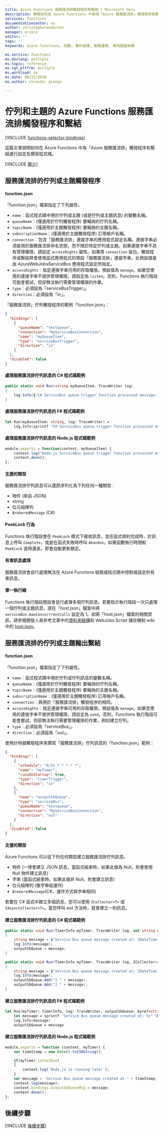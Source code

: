 ```yaml
---
title: Azure Functions 服務匯流排觸發程序和繫結 | Microsoft Docs
description: 瞭解如何在 Azure Functions 中使用「Azure 服務匯流排」觸發程序和繫結。
services: functions
documentationcenter: na
author: christopheranderson
manager: erikre
editor: ''
tags: ''
keywords: azure functions, 函數, 事件處理, 動態運算, 無伺服器架構

ms.service: functions
ms.devlang: multiple
ms.topic: reference
ms.tgt_pltfrm: multiple
ms.workload: na
ms.date: 08/22/2016
ms.author: chrande; glenga

---
```

# 佇列和主題的 Azure Functions 服務匯流排觸發程序和繫結
[!INCLUDE [functions-selector-bindings](../../includes/functions-selector-bindings.md)]

這篇文章說明如何在 Azure Functions 中為「Azure 服務匯流排」觸發程序和繫結進行設定及撰寫程式碼。

[!INCLUDE [簡介](../../includes/functions-bindings-intro.md)]

## <a id="sbtrigger"></a>服務匯流排的佇列或主題觸發程序
#### function.json
「function.json」檔案指定了下列屬性。

* `name`︰函式程式碼中用於佇列或主題 (或是佇列或主題訊息) 的變數名稱。
* `queueName`︰(僅適用於佇列觸發程序) 要輪詢的佇列名稱。
* `topicName`︰(僅適用於主題觸發程序) 要輪詢的主題名稱。
* `subscriptionName`︰(僅適用於主題觸發程序) 訂用帳戶名稱。
* `connection`︰包含「服務匯流排」連接字串的應用程式設定名稱。連接字串必須是用於服務匯流排命名空間，而不限於特定佇列或主題。如果連接字串不具有管理權限，請設定 `accessRights` 屬性。如果將 `connection` 留白，觸發程序或繫結將會使用函式應用程式的預設「服務匯流排」連接字串，此預設值是由 AzureWebJobsServiceBus 應用程式設定所指定。
* `accessRights`︰指定連接字串可用的存取權限。預設值為 `manage`。如果您使用的連接字串不提供管理權限，請設定為 `listen`。否則，Functions 執行階段可能會嘗試，但卻無法執行需要管理權限的作業。
* `type`︰必須設為「serviceBusTrigger」。
* `direction`：必須設為「in」。

「服務匯流排」佇列觸發程序的範例「function.json」：

```json
{
  "bindings": [
    {
      "queueName": "testqueue",
      "connection": "MyServiceBusConnection",
      "name": "myQueueItem",
      "type": "serviceBusTrigger",
      "direction": "in"
    }
  ],
  "disabled": false
}
```

#### 處理服務匯流排佇列訊息的 C# 程式碼範例
```csharp
public static void Run(string myQueueItem, TraceWriter log)
{
    log.Info($"C# ServiceBus queue trigger function processed message: {myQueueItem}");
}
```

#### 處理服務匯流排佇列訊息的 F# 程式碼範例
```fsharp
let Run(myQueueItem: string, log: TraceWriter) =
    log.Info(sprintf "F# ServiceBus queue trigger function processed message: %s" myQueueItem)
```

#### 處理服務匯流排佇列訊息的 Node.js 程式碼範例
```javascript
module.exports = function(context, myQueueItem) {
    context.log('Node.js ServiceBus queue trigger function processed message', myQueueItem);
    context.done();
};
```

#### 支援的類型
服務匯流排佇列訊息可以還原序列化為下列任何一種類型︰

* 物件 (來自 JSON)
* string
* 位元組陣列
* `BrokeredMessage` (C#)

#### <a id="sbpeeklock"></a>PeekLock 行為
Functions 執行階段會在 `PeekLock` 模式下接收訊息，並在函式順利完成時，於訊息上呼叫 `Complete`，或是在函式失敗時呼叫 `Abandon`。如果函數執行時間較 `PeekLock` 逾時還長，即會自動更新鎖定。

#### <a id="sbpoison"></a>有害訊息處理
服務匯流排會自行處理無法在 Azure Functions 組態或程式碼中控制或設定的有害訊息。

#### <a id="sbsinglethread"></a>單一執行緒
Functions 執行階段預設會並行處理多個佇列訊息。若要指示執行階段一次只處理一個佇列或主題訊息，請在「host.json」檔案中將 `serviceBus.maxConcurrrentCalls` 設定為 1。如需「host.json」檔案的相關資訊，請參閱開發人員參考文章中的[資料夾結構](functions-reference.md#folder-structure)和 WebJobs.Script 儲存機制 wiki 中的 [host.json](https://github.com/Azure/azure-webjobs-sdk-script/wiki/host.json)。

## <a id="sboutput"></a>服務匯流排的佇列或主題輸出繫結
#### function.json
「function.json」檔案指定了下列屬性。

* `name`︰函式程式碼中用於佇列或佇列訊息的變數名稱。
* `queueName`︰(僅適用於佇列觸發程序) 要輪詢的佇列名稱。
* `topicName`︰(僅適用於主題觸發程序) 要輪詢的主題名稱。
* `subscriptionName`︰(僅適用於主題觸發程序) 訂用帳戶名稱。
* `connection`︰與用於「服務匯流排」觸發程序的相同。
* `accessRights`︰指定連接字串可用的存取權限。預設值為 `manage`。如果您使用的連接字串不提供管理權限，請設定為 `send`。否則，Functions 執行階段可能會嘗試，但卻無法執行需要管理權限的作業，例如建立佇列。
* `type`︰必須設為「serviceBus」。
* `direction`：必須設為「out」。

使用計時器觸發程序來撰寫「服務匯流排」佇列訊息的「function.json」範例：

```JSON
{
  "bindings": [
    {
      "schedule": "0/15 * * * * *",
      "name": "myTimer",
      "runsOnStartup": true,
      "type": "timerTrigger",
      "direction": "in"
    },
    {
      "name": "outputSbQueue",
      "type": "serviceBus",
      "queueName": "testqueue",
      "connection": "MyServiceBusConnection",
      "direction": "out"
    }
  ],
  "disabled": false
}
``` 

#### 支援的類型
Azure Functions 可以從下列任何類型建立服務匯流排佇列訊息。

* 物件 (一律會建立 JSON 訊息，當函式結束時，如果此值為 Null，則會使用 Null 物件建立訊息)
* 字串 (當函式結束時，如果此值非 Null，則會建立訊息)
* 位元組陣列 (像字串般運作)
* `BrokeredMessage`(C#，運作方式與字串相同)

若要在 C# 函式中建立多個訊息，您可以使用 `ICollector<T>` 或 `IAsyncCollector<T>`。當您呼叫 `Add` 方法時，就會建立一則訊息。

#### 建立服務匯流排佇列訊息的 C# 程式碼範例
```csharp
public static void Run(TimerInfo myTimer, TraceWriter log, out string outputSbQueue)
{
    string message = $"Service Bus queue message created at: {DateTime.Now}";
    log.Info(message); 
    outputSbQueue = message;
}
```

```csharp
public static void Run(TimerInfo myTimer, TraceWriter log, ICollector<string> outputSbQueue)
{
    string message = $"Service Bus queue message created at: {DateTime.Now}";
    log.Info(message); 
    outputSbQueue.Add("1 " + message);
    outputSbQueue.Add("2 " + message);
}
```

#### 建立服務匯流排佇列訊息的 F# 程式碼範例
```fsharp
let Run(myTimer: TimerInfo, log: TraceWriter, outputSbQueue: byref<string>) =
    let message = sprintf "Service Bus queue message created at: %s" (DateTime.Now.ToString())
    log.Info(message)
    outputSbQueue = message
```

#### 建立服務匯流排佇列訊息的 Node.js 程式碼範例
```javascript
module.exports = function (context, myTimer) {
    var timeStamp = new Date().toISOString();

    if(myTimer.isPastDue)
    {
        context.log('Node.js is running late!');
    }
    var message = 'Service Bus queue message created at ' + timeStamp;
    context.log(message);   
    context.bindings.outputSbQueueMsg = message;
    context.done();
};
```

## 後續步驟
[!INCLUDE [後續步驟](../../includes/functions-bindings-next-steps.md)]

<!---HONumber=AcomDC_0921_2016-->